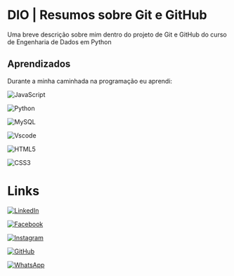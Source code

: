 
# DIO | Resumos sobre Git e GitHub

Uma breve descrição sobre mim dentro do projeto de Git e GitHub do curso de Engenharia de Dados em Python





## Aprendizados

Durante a minha caminhada na programação eu aprendi:

![JavaScript](https://img.shields.io/badge/JavaScript-F7DF1E?style=for-the-badge&logo=javascript&logoColor=black)

![Python](https://img.shields.io/badge/python-3670A0?style=for-the-badge&logo=python&logoColor=ffdd54)

![MySQL](https://img.shields.io/badge/MySQL-00000F?style=for-the-badge&logo=mysql&logoColor=white)

![Vscode](https://img.shields.io/badge/Vscode-007ACC?style=for-the-badge&logo=visual-studio-code&logoColor=white)

![HTML5](https://img.shields.io/badge/HTML5-E34F26?style=for-the-badge&logo=html5&logoColor=white)

![CSS3](https://img.shields.io/badge/CSS3-1572B6?style=for-the-badge&logo=css3&logoColor=white)


# Links 

[![LinkedIn](https://img.shields.io/badge/LinkedIn-0077B5?style=for-the-badge&logo=linkedin&logoColor=white)](https://www.linkedin.com/in/ita185/)

[![Facebook](https://img.shields.io/badge/Facebook-1877F2?style=for-the-badge&logo=facebook&logoColor=white)](https://www.facebook.com/itafv/)

[![Instagram](https://img.shields.io/badge/-Instagram-%23E4405F?style=for-the-badge&logo=instagram&logoColor=white)](https://www.instagram.com/ita185/)

[![GitHub](https://img.shields.io/badge/GitHub-100000?style=for-the-badge&logo=github&logoColor=white)](https://github.com/ita185)

[![WhatsApp](https://img.shields.io/badge/WhatsApp-25D366?style=for-the-badge&logo=whatsapp&logoColor=white)](https://wa.me/55+11+952736130)
